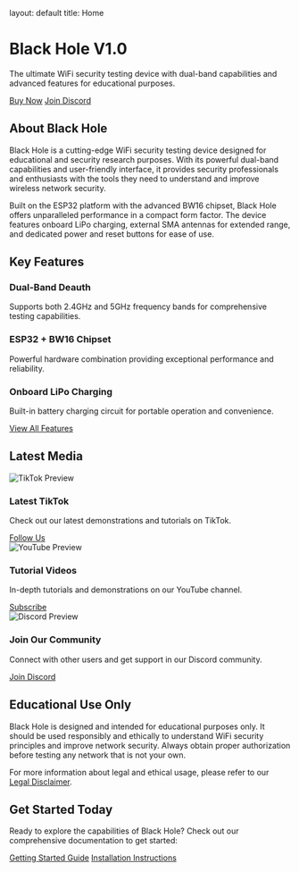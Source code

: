 layout: default title: Home
<div class="hero fade-in"> <h1>Black Hole V1.0</h1> <p>The ultimate WiFi security testing device with dual-band capabilities and advanced features for educational purposes.</p> <div class="btn-group"> <a href="{{ '/pricing' | relative_url }}" class="btn">Buy Now</a> <a href="https://discord.gg/" class="btn btn-secondary">Join Discord</a> </div> </div> <section class="fade-in"> <h2 class="section-title">About Black Hole</h2> <p>Black Hole is a cutting-edge WiFi security testing device designed for educational and security research purposes. With its powerful dual-band capabilities and user-friendly interface, it provides security professionals and enthusiasts with the tools they need to understand and improve wireless network security.</p> <p>Built on the ESP32 platform with the advanced BW16 chipset, Black Hole offers unparalleled performance in a compact form factor. The device features onboard LiPo charging, external SMA antennas for extended range, and dedicated power and reset buttons for ease of use.</p> </section> <section class="fade-in"> <h2 class="section-title">Key Features</h2> <div class="features-grid"> <div class="feature-card"> <div class="feature-icon"><i class="fas fa-wifi"></i></div> <h3 class="feature-title">Dual-Band Deauth</h3> <p class="feature-description">Supports both 2.4GHz and 5GHz frequency bands for comprehensive testing capabilities.</p> </div>
<div class="feature-card">
  <div class="feature-icon"><i class="fas fa-microchip"></i></div>
  <h3 class="feature-title">ESP32 + BW16 Chipset</h3>
  <p class="feature-description">Powerful hardware combination providing exceptional performance and reliability.</p>
</div>

<div class="feature-card">
  <div class="feature-icon"><i class="fas fa-battery-full"></i></div>
  <h3 class="feature-title">Onboard LiPo Charging</h3>
  <p class="feature-description">Built-in battery charging circuit for portable operation and convenience.</p>
</div>

<a href="{{ '/features' | relative_url }}" class="btn mt-4">View All Features</a>
</div> </section> <section class="media-section fade-in"> <h2 class="section-title">Latest Media</h2> <div class="media-grid"> <div class="media-card"> <img src="{{ '/assets/images/tiktok-preview.jpg' | relative_url }}" alt="TikTok Preview" class="media-thumbnail"> <div class="media-content"> <h3 class="media-title">Latest TikTok</h3> <p class="media-description">Check out our latest demonstrations and tutorials on TikTok.</p> <a href="https://tiktok.com/" class="btn btn-secondary">Follow Us</a> </div> </div>
<div class="media-card">
  <img src="{{ '/assets/images/youtube-preview.jpg' | relative_url }}" alt="YouTube Preview" class="media-thumbnail">
  <div class="media-content">
    <h3 class="media-title">Tutorial Videos</h3>
    <p class="media-description">In-depth tutorials and demonstrations on our YouTube channel.</p>
    <a href="https://youtube.com/" class="btn btn-secondary">Subscribe</a>
  </div>
</div>

<div class="media-card">
  <img src="{{ '/assets/images/discord-preview.jpg' | relative_url }}" alt="Discord Preview" class="media-thumbnail">
  <div class="media-content">
    <h3 class="media-title">Join Our Community</h3>
    <p class="media-description">Connect with other users and get support in our Discord community.</p>
    <a href="https://discord.gg/" class="btn btn-secondary">Join Discord</a>
  </div>
</div>
</div> </section> <section class="fade-in"> <h2 class="section-title">Educational Use Only</h2> <div class="faq-item"> <p>Black Hole is designed and intended for educational purposes only. It should be used responsibly and ethically to understand WiFi security principles and improve network security. Always obtain proper authorization before testing any network that is not your own.</p> <p>For more information about legal and ethical usage, please refer to our <a href="{{ '/disclaimer' | relative_url }}">Legal Disclaimer</a>.</p> </div> </section> <section class="fade-in"> <h2 class="section-title">Get Started Today</h2> <p>Ready to explore the capabilities of Black Hole? Check out our comprehensive documentation to get started:</p> <div class="btn-group"> <a href="{{ '/getting-started' | relative_url }}" class="btn">Getting Started Guide</a> <a href="{{ '/installation' | relative_url }}" class="btn btn-secondary">Installation Instructions</a> </div> </section>
